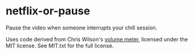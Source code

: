 netflix-or-pause
================

Pause the video when someone interrupts your chill session.

Uses code derived from Chris Wilson's
[volume meter](https://github.com/cwilso/volume-meter/blob/master/main.js),
licensed under the MIT license. See MIT.txt for the full license.
